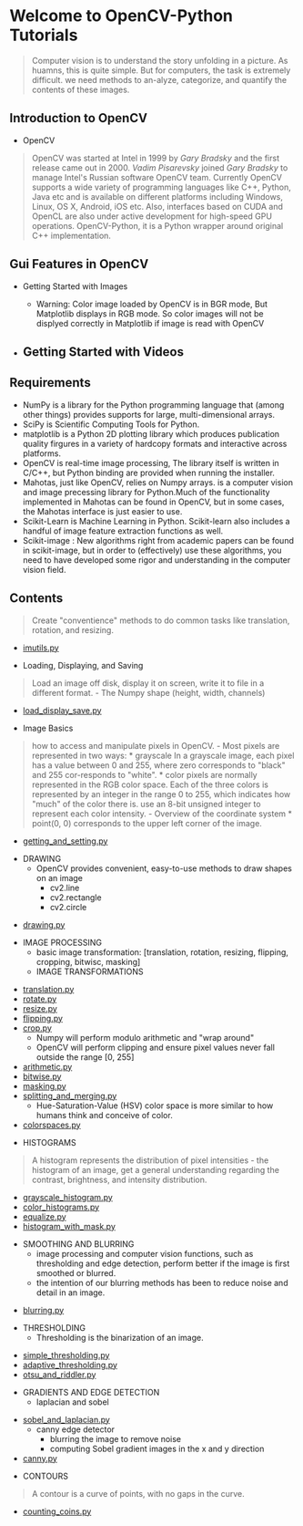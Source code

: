 Welcome to OpenCV-Python Tutorials
==================================
> Computer vision is to understand the story unfolding in a picture. As huamns, this is quite simple. But for computers, the task is extremely difficult. we need methods to an-alyze, categorize, and quantify the contents of these images.

Introduction to OpenCV
----------------------
* OpenCV
> OpenCV was started at Intel in 1999 by _Gary Bradsky_ and the first release came out in 2000. _Vadim Pisarevsky_ joined _Gary Bradsky_ to manage Intel's Russian software OpenCV team.
> Currently OpenCV supports a wide variety of programming languages like C++, Python, Java etc and is available on different platforms including Windows, Linux, OS X, Android, iOS etc. Also, interfaces based on CUDA and OpenCL are also under active development for high-speed GPU operations.
> OpenCV-Python, it is a Python wrapper around original C++ implementation.

Gui Features in OpenCV
----------------------
* Getting Started with Images 
    - Warning: Color image loaded by OpenCV is in BGR mode, But Matplotlib displays in RGB mode. So color images will not be displyed correctly in Matplotlib if image is read with OpenCV

* Getting Started with Videos
    - 

Requirements
------------
* NumPy is a library for the Python programming language that (among other things) provides supports for large, multi-dimensional arrays.
* SciPy is Scientific Computing Tools for Python.
* matplotlib is a Python 2D plotting library which produces publication quality firgures in a variety of hardcopy formats and interactive across platforms.
* OpenCV is real-time image processing, The library itself is written in C/C++, but Python binding are provided when running the installer.
* Mahotas, just like OpenCV, relies on Numpy arrays. is a computer vision and image precessing library for Python.Much of the functionality implemented in Mahotas can be found in OpenCV, but in some cases, the Mahotas interface is just easier to use.
* Scikit-Learn is Machine Learning in Python. Scikit-learn also includes a handful of image feature extraction functions as well.
* Scikit-image : New algorithms right from academic papers can be found in scikit-image, but in order to (effectively) use these algorithms, you need to have developed some rigor and understanding in the computer vision field.

Contents
--------
> Create "conventience" methods to do common tasks like translation, rotation, and resizing.
- [imutils.py](/root/mldl/RequirementTutorial/OpenCV/PracticalPythonOpenCV/imutils.py)

* Loading, Displaying, and Saving
> Load an image off disk, display it on screen, write it to file in a different format.
    - The Numpy shape (height, width, channels)
- [load_display_save.py](/root/mldl/RequirementTutorial/OpenCV/PracticalPythonOpenCV/load_display_save_image.py)

* Image Basics
> how to access and manipulate pixels in OpenCV.
    - Most pixels are represented in two ways: 
        * grayscale In a grayscale image, each pixel has a value between 0 and 255, where zero corresponds to "black" and 255 cor-responds to "white".
        * color pixels are normally represented in the RGB color space. Each of the three colors is represented by an integer in the range 0 to 255, which indicates how "much" of the color there is. use an 8-bit unsigned integer to represent each color intensity.
    - Overview of the coordinate system
        * point(0, 0) corresponds to the upper left corner of the image.
- [getting_and_setting.py](/root/mldl/RequirementTutorial/OpenCV/PracticalPythonOpenCV/getting_and_setting.py)

* DRAWING
    - OpenCV provides convenient, easy-to-use methods to draw shapes on an image
        * cv2.line 
        * cv2.rectangle 
        * cv2.circle 
- [drawing.py](/root/mldl/RequirementTutorial/OpenCV/PracticalPythonOpenCV/drawing.py)

* IMAGE PROCESSING
    - basic image transformation: [translation, rotation, resizing, flipping, cropping, bitwisc, masking]
    - IMAGE TRANSFORMATIONS
- [translation.py](/root/mldl/RequirementTutorial/OpenCV/PracticalPythonOpenCV/translation.py)
- [rotate.py](/root/mldl/RequirementTutorial/OpenCV/PracticalPythonOpenCV/rotate.py)
- [resize.py](/root/mldl/RequirementTutorial/OpenCV/PracticalPythonOpenCV/resize.py)
- [flipping.py](/root/mldl/RequirementTutorial/OpenCV/PracticalPythonOpenCV/flipping.py)
- [crop.py](/root/mldl/RequirementTutorial/OpenCV/PracticalPythonOpenCV/crop.py)
    - Numpy will perform modulo arithmetic and "wrap around"
    - OpenCV will perform clipping and ensure pixel values never fall outside the range [0, 255]
- [arithmetic.py](/root/mldl/RequirementTutorial/OpenCV/PracticalPythonOpenCV/arithmetic.py)
- [bitwise.py](/root/mldl/RequirementTutorial/OpenCV/PracticalPython/bitwise.py)
- [masking.py](/root/mldl/RequirementTutorial/OpenCV/PracticalPython/masking.py)
- [splitting_and_merging.py](/root/mldl/RequirementTutorial/OpenCV/PracticalPython/splitting_and_merging.py)
    - Hue-Saturation-Value (HSV) color space is more similar to how humans think and conceive of color.
- [colorspaces.py](/root/mldl/RequirementTutorial/OpenCV/PracticalPython/colorspaces.py)

* HISTOGRAMS
> A histogram represents the distribution of pixel intensities
    - the histogram of an image, get a general understanding regarding the contrast, brightness, and intensity distribution.
- [grayscale_histogram.py](/root/mldl/RequirementTutorial/OpenCV/PracticalPython/grayscale_histogram.py)
- [color_histograms.py](/root/mldl/RequirementTutorial/OpenCV/PracticalPython/color_histograms.py)
- [equalize.py](/root/mldl/RequirementTutorial/OpenCV/PracticalPython/equalize.py)
- [histogram_with_mask.py](/root/mldl/RequirementTutorial/OpenCV/PracticalPython/histogram_with_mask.py)

* SMOOTHING AND BLURRING 
    - image processing and computer vision functions, such as thresholding and edge detection, perform better if the image is first smoothed or blurred.
    - the intention of our blurring methods has been to reduce noise and detail in an image.
- [blurring.py](/root/mldl/RequirementTutorial/OpenCV/PracticalPython/blurring.py)

* THRESHOLDING 
    - Thresholding is the binarization of an image.
- [simple_thresholding.py](/root/mldl/RequirementTutorial/OpenCV/PracticalPython/simple_thresholding.py)
- [adaptive_thresholding.py](/root/mldl/RequirementTutorial/OpenCV/PracticalPython/adaptive_thresholding.py)
- [otsu_and_riddler.py](/root/mldl/RequirementTutorial/OpenCV/PracticalPython/otsu_and_riddler.py)

* GRADIENTS AND EDGE DETECTION 
    - laplacian and sobel  
- [sobel_and_laplacian.py](/root/mldl/RequirementTutorial/OpenCV/PracticalPython/sobel_and_laplacian.py)
    - canny edge detector 
        * blurring the image to remove noise 
        * computing Sobel gradient images in the x and y direction
- [canny.py](/root/mldl/RequirementTutorial/OpenCV/PracticalPython/canny.py)

* CONTOURS
> A contour is a curve of points, with no gaps in the curve.
- [counting_coins.py](/root/mldl/RequirementTutorial/OpenCV/PracticalPython/counting_coins.py)

